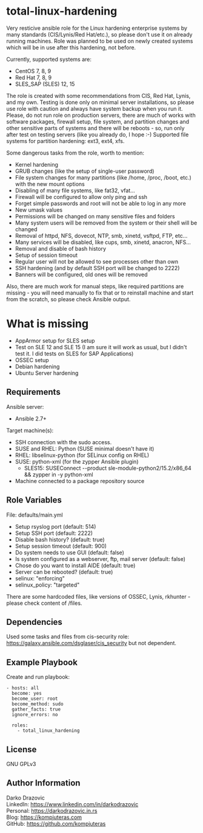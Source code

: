 total-linux-hardening
=========

Very resticive ansible role for the Linux hardening enterprise systems by many standards (CIS/Lynis/Red Hat/etc.), so please don't use it on already running machines. Role was planned to be used on newly created systems which will be in use after this hardening, not before.

Currently, supported systems are:
- CentOS 7, 8, 9
- Red Hat 7, 8, 9
- SLES_SAP (SLES) 12, 15

The role is created with some recommendations from CIS, Red Hat, Lynis, and my own. Testing is done only on minimal server installations, so please use role with caution and always have system backup when you run it. Please, do not run role on production servers, there are much of works with software packages, firewall setup, file system, and partition changes and other sensitive parts of systems and there will be reboots - so, run only after test on testing servers (like you already do, I hope :-)
Supported file systems for partition hardening: ext3, ext4, xfs. 

Some dangerous tasks from the role, worth to mention:
- Kernel hardening
- GRUB changes (like the setup of single-user password)
- File system changes for many partitions (like /home, /proc, /boot, etc.) with the new mount options
- Disabling of many file systems, like fat32, vfat...
- Firewall will be configured to allow only ping and ssh
- Forget simple passwords and root will not be able to log in any more
- New umask values
- Permissions will be changed on many sensitive files and folders
- Many system users will be removed from the system or their shell will be changed
- Removal of httpd, NFS, dovecot, NTP, smb, xinetd, vsftpd, FTP, etc...
- Many services will be disabled, like cups, smb, xinetd, anacron, NFS...
- Removal and disable of bash history
- Setup of session timeout
- Regular user will not be allowed to see processes other than own 
- SSH hardening (and by default SSH port will be changed to 2222)
- Banners will be configured, old ones will be removed 

Also, there are much work for manual steps, like required partitions are missing - you will need manually to fix that or to reinstall machine and start from the scratch, so please check Ansible output.

What is missing
=========
- AppArmor setup for SLES setup
- Test on SLE 12 and SLE 15 (I am sure it will work as usual, but I didn't test it. I did tests on SLES for SAP Applications)
- OSSEC setup
- Debian hardening
- Ubuntu Server hardening


Requirements
------------

Ansible server:
- Ansible 2.7+

Target machine(s):
- SSH connection with the sudo access.
- SUSE and RHEL: Python (SUSE minimal doesn't have it)
- RHEL: libselinux-python (for SELinux config on RHEL)
- SUSE: python-xml (for the zypper Ansible plugin)
   - SLES15: SUSEConnect --product sle-module-python2/15.2/x86_64 && zypper in -y python-xml
- Machine connected to a package repository source

Role Variables
--------------

File: defaults/main.yml
  - Setup rsyslog port (default: 514)
  - Setup SSH port (default: 2222)
  - Disable bash history? (default: true)
  - Setup session timeout (default: 900)
  - Do system needs to use GUI (default: false)
  - Is system configured as a webserver, ftp, mail server (default: false)
  - Chose do you want to install AIDE (default: true)
  - Server can be rebooted? (default: true)
  - selinux: "enforcing"         
  - selinux_policy: "targeted"

There are some hardcoded files, like versions of OSSEC, Lynis, rkhunter - please check content of /files.

Dependencies
------------

Used some tasks and files from cis-security role: https://galaxy.ansible.com/dsglaser/cis_security but not dependent.

Example Playbook
----------------

Create and run playbook:
```
- hosts: all
  become: yes
  become_user: root
  become_method: sudo
  gather_facts: true
  ignore_errors: no
  
  roles:
    - total_linux_hardening
```

License
-------

GNU GPLv3 

Author Information
------------------

Darko Drazovic \
LinkedIn: https://www.linkedin.com/in/darkodrazovic \
Personal: https://darkodrazovic.in.rs \
Blog: https://kompjuteras.com \
GitHub: https://github.com/kompjuteras
